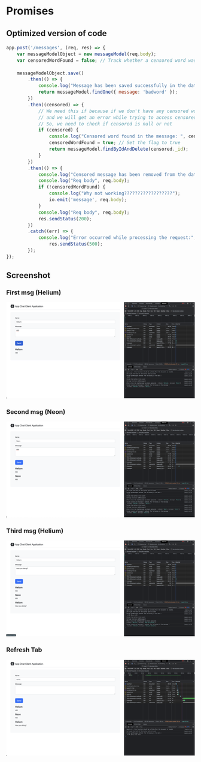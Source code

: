 # Promises

## Optimized version of code

```javascript
app.post('/messages', (req, res) => {
    var messageModelObject = new messageModel(req.body);
    var censoredWordFound = false; // Track whether a censored word was found

    messageModelObject.save()
        .then(() => {
            console.log("Message has been saved successfully in the database");
            return messageModel.findOne({ message: 'badword' });
        })
        .then((censored) => {
            // We need this if because if we don't have any censored word in the message, then censored will be null
            // and we will get an error while trying to access censored.id
            // So, we need to check if censored is null or not
            if (censored) {
                console.log("Censored word found in the message: ", censored);
                censoredWordFound = true; // Set the flag to true
                return messageModel.findByIdAndDelete(censored._id);
            }
        })
        .then(() => {
            console.log("Censored message has been removed from the database");
            console.log("Req body", req.body);
            if (!censoredWordFound) {
                console.log("Why not working??????????????????");
                io.emit('message', req.body);
            }
            console.log("Req body", req.body);
            res.sendStatus(200);
        })
        .catch((err) => {
            console.log("Error occurred while processing the request:", err);
                res.sendStatus(500);
        });
});
```


## Screenshot

### First msg (Helium)

![img](.images/image-2023-05-21-13-04-33.png)

### Second msg (Neon)

![img](.images/image-2023-05-21-13-05-00.png)

### Third msg (Helium)

![img](.images/image-2023-05-21-13-05-41.png)

### Refresh Tab

![img](.images/image-2023-05-21-13-06-10.png)
